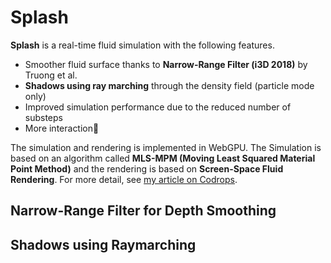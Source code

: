 # Splash
**Splash** is a real-time fluid simulation with the following features.
- Smoother fluid surface thanks to **Narrow-Range Filter (i3D 2018)** by Truong et al.
- **Shadows using ray marching** through the density field (particle mode only)
- Improved simulation performance due to the reduced number of substeps
- More interaction🌊

The simulation and rendering is implemented in WebGPU. The Simulation is based on an algorithm called **MLS-MPM (Moving Least Squared Material Point Method)** and the rendering is based on **Screen-Space Fluid Rendering**. For more detail, see [my article on Codrops](https://tympanus.net/codrops/2025/02/26/webgpu-fluid-simulations-high-performance-real-time-rendering/).
## Narrow-Range Filter for Depth Smoothing
## Shadows using Raymarching
